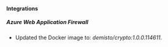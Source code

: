 
#### Integrations

##### Azure Web Application Firewall
- Updated the Docker image to: *demisto/crypto:1.0.0.114611*.



